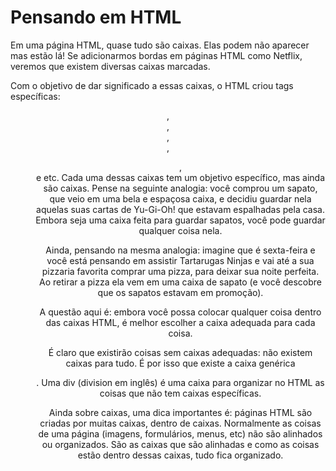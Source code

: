 # Pensando em HTML

Em uma página HTML, quase tudo são caixas. Elas podem não aparecer mas estão lá! Se adicionarmos bordas em páginas HTML como Netflix, veremos que existem diversas caixas marcadas. 

Com o objetivo de dar significado a essas caixas, o HTML criou tags específicas: <header>, <main>, <footer>, <aside>, <menu>, <nav> e etc. Cada uma dessas caixas tem um objetivo específico, mas ainda são caixas. Pense na seguinte analogia: você comprou um sapato, que veio em uma bela e espaçosa caixa, e decidiu guardar nela aquelas suas cartas de Yu-Gi-Oh! que estavam espalhadas pela casa. Embora seja uma caixa feita para guardar sapatos, você pode guardar qualquer coisa nela.

Ainda, pensando na mesma analogia:  imagine que é sexta-feira e você está pensando em assistir Tartarugas Ninjas e vai até a sua pizzaria favorita comprar uma pizza, para deixar sua noite perfeita. Ao retirar a pizza ela vem em uma caixa de sapato (e você descobre que os sapatos estavam em promoção).

A questão aqui é: embora você possa colocar qualquer coisa dentro das caixas HTML, é melhor escolher a caixa adequada para cada coisa.

É claro que existirão coisas sem caixas adequadas: não existem caixas para tudo. É por isso que existe a caixa genérica <div>. Uma div (division em inglês) é uma caixa para organizar no HTML as coisas que não tem caixas específicas. 

Ainda sobre caixas, uma dica importantes é: páginas HTML são criadas por muitas caixas, dentro de caixas. Normalmente as coisas de uma página (imagens, formulários, menus, etc) não são alinhados ou organizados. São as caixas que são alinhadas e como as coisas estão dentro dessas caixas, tudo fica organizado.


